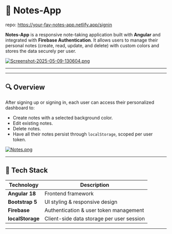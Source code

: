 # 📘 Notes-App
repo: https://your-fav-notes-app.netlify.app/signin

**Notes-App** is a responsive note-taking application built with **Angular** and integrated with **Firebase Authentication**.
It allows users to manage their personal notes (create, read, update, and delete) with custom colors and stores the data securely per user.

[![Screenshot-2025-05-09-130604.png](https://i.postimg.cc/sDt8bNRj/Screenshot-2025-05-09-130604.png)](https://postimg.cc/CzsmqJ1X)

---
---

## 🔍 Overview

After signing up or signing in, each user can access their personalized dashboard to:
- Create notes with a selected background color.
- Edit existing notes.
- Delete notes.
- Have all their notes persist through `localStorage`, scoped per user token.

[![Notes.png](https://i.postimg.cc/66DxN3rx/Notes.png)](https://postimg.cc/14cjGy7v)

---

## 🧰 Tech Stack

| Technology      | Description                                |
|-----------------|--------------------------------------------|
| **Angular 18**  | Frontend framework                         |
| **Bootstrap 5** | UI styling & responsive design             |
| **Firebase**    | Authentication & user token management     |
| **localStorage**| Client-side data storage per user session  |

---

